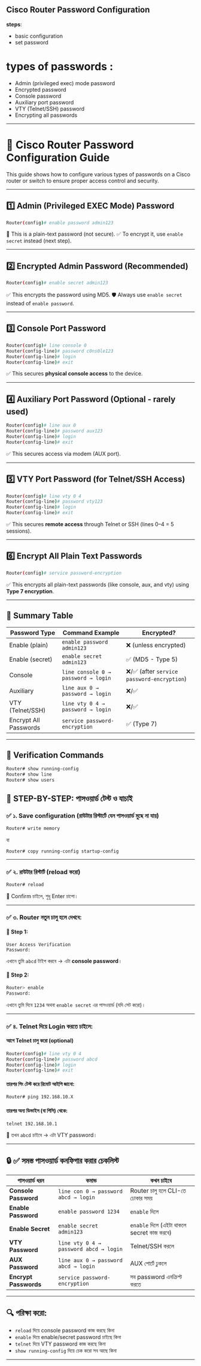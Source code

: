 ## **Cisco Router Password Configuration**

**steps**:
- basic configuration
- set password
 
# types of passwords :

* Admin (privileged exec) mode password
* Encrypted password
* Console password
* Auxiliary port password
* VTY (Telnet/SSH) password
* Encrypting all passwords

---


# 🔐 Cisco Router Password Configuration Guide

This guide shows how to configure various types of passwords on a Cisco router or switch to ensure proper access control and security.

---

## 1️⃣ Admin (Privileged EXEC Mode) Password

```bash
Router(config)# enable password admin123
````

🛑 This is a plain-text password (not secure).
✅ To encrypt it, use `enable secret` instead (next step).

---

## 2️⃣ Encrypted Admin Password (Recommended)

```bash
Router(config)# enable secret admin123
```

✅ This encrypts the password using MD5.
🛡️ Always use `enable secret` instead of `enable password`.

---

## 3️⃣ Console Port Password

```bash
Router(config)# line console 0
Router(config-line)# password c0ns0le123
Router(config-line)# login
Router(config-line)# exit
```

✅ This secures **physical console access** to the device.

---

## 4️⃣ Auxiliary Port Password (Optional - rarely used)

```bash
Router(config)# line aux 0
Router(config-line)# password aux123
Router(config-line)# login
Router(config-line)# exit
```

✅ This secures access via modem (AUX port).

---

## 5️⃣ VTY Port Password (for Telnet/SSH Access)

```bash
Router(config)# line vty 0 4
Router(config-line)# password vty123
Router(config-line)# login
Router(config-line)# exit
```

✅ This secures **remote access** through Telnet or SSH (lines 0–4 = 5 sessions).

---

## 6️⃣ Encrypt All Plain Text Passwords

```bash
Router(config)# service password-encryption
```

✅ This encrypts all plain-text passwords (like console, aux, and vty) using **Type 7 encryption**.

---

## 🔁 Summary Table

| Password Type         | Command Example                     | Encrypted?                                |
| --------------------- | ----------------------------------- | ----------------------------------------- |
| Enable (plain)        | `enable password admin123`          | ❌ (unless encrypted)                      |
| Enable (secret)       | `enable secret admin123`            | ✅ (MD5 - Type 5)                          |
| Console               | `line console 0 → password → login` | ❌/✅ (after `service password-encryption`) |
| Auxiliary             | `line aux 0 → password → login`     | ❌/✅                                       |
| VTY (Telnet/SSH)      | `line vty 0 4 → password → login`   | ❌/✅                                       |
| Encrypt All Passwords | `service password-encryption`       | ✅ (Type 7)                                |

---

## 🧪 Verification Commands

```bash
Router# show running-config
Router# show line
Router# show users
```


## 🔧 STEP-BY-STEP: পাসওয়ার্ড টেস্ট ও যাচাই

### ✅ ১. Save configuration (রাউটার রিস্টার্টে যেন পাসওয়ার্ড মুছে না যায়)

```bash
Router# write memory
```

বা

```bash
Router# copy running-config startup-config
```

---

### ✅ ২. রাউটার রিস্টার্ট (reload করো)

```bash
Router# reload
```

🔸 Confirm চাইলে, শুধু Enter চাপো।

---

### ✅ ৩. Router নতুন চালু হলে দেখবে:

#### 🔐 Step 1:

```
User Access Verification
Password:
```

এখানে তুমি `abcd` টাইপ করবে → এটা **console password**।

#### 🔐 Step 2:

```bash
Router> enable
Password:
```

এখানে তুমি দিবে `1234` অথবা `enable secret` এর পাসওয়ার্ড (যদি সেট করো)।

---

### ✅ ৪. Telnet দিয়ে Login করতে চাইলে:

#### আগে Telnet চালু করো (optional)

```bash
Router(config)# line vty 0 4
Router(config-line)# password abcd
Router(config-line)# login
Router(config-line)# exit
```

#### তারপর পিং টেস্ট করে রিমোট আইপি জানো:

```bash
Router# ping 192.168.10.X
```

#### তারপর অন্য ডিভাইস (বা পিসি) থেকে:

```bash
telnet 192.168.10.1
```

🔐 তখন `abcd` চাইবে → এটা VTY password।

---

## 🔒 ✅ সমস্ত পাসওয়ার্ড কনফিগার করার চেকলিস্ট

| পাসওয়ার্ড ধরন         | কমান্ড                                 | কখন চাইবে                                  |
| --------------------- | -------------------------------------- | ------------------------------------------ |
| **Console Password**  | `line con 0 → password abcd → login`   | Router চালু হলে CLI-তে ঢোকার সময়           |
| **Enable Password**   | `enable password 1234`                 | `enable` দিলে                              |
| **Enable Secret**     | `enable secret admin123`               | `enable` দিলে (এইটা থাকলে secret কাজ করবে) |
| **VTY Password**      | `line vty 0 4 → password abcd → login` | Telnet/SSH করলে                            |
| **AUX Password**      | `line aux 0 → password abcd → login`   | AUX পোর্টে ঢুকলে                           |
| **Encrypt Passwords** | `service password-encryption`          | সব password এনক্রিপ্ট করতে                 |

---

## 🔍 পরিক্ষা করো:

* `reload` দিয়ে console password কাজ করছে কিনা
* `enable` দিয়ে enable/secret password চাইছে কিনা
* `telnet` দিয়ে VTY password কাজ করছে কিনা
* `show running-config` দিয়ে চেক করো সব আছে কিনা

---
